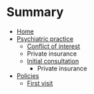 # Summary

* [Home](README.md)
* [Psychiatric practice](practice/practice.md)
   * [Conflict of interest](practice/conflict_of_interest.md)
   * Private insurance
   * [Initial consultation](practice/initialConsultation.md)
       * Private insurance
* [Policies](policies/policies.md)
   * [First visit](policies/firstVisit.md)

